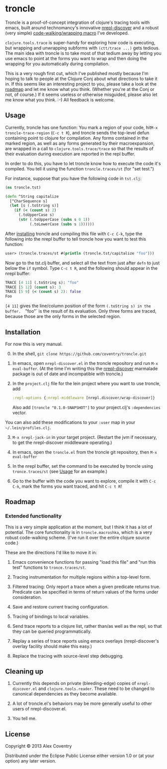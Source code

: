 # troncle

Troncle is a proof-of-concept integration of clojure's tracing tools
with emacs, built around technomancy's innovative
[nrepl-discover](https://github.com/technomancy/nrepl-discover) and a
robust (very simple) [code-walking/wrapping
macro](https://github.com/coventry/troncle/blob/master/src/troncle/macroshka.clj)
I've developed.


`clojure.tools.trace` is super-handy for exploring how code is
executing, but wrapping and unwrapping subforms with `(ctt/trace ...)`
gets tedious.  The main idea with troncle is to take most of that tedium
away by letting you use emacs to point at the forms you want to wrap and
then doing the wrapping for you automatically during compilation.

This is a very rough first cut, which I've published mostly because I'm
hoping to talk to people at the Clojure Conj about what directions to
take it in.  If this seems like an interesting project to you, please
take a look at the [roadmap](#roadmap) and let me know what you think.
(Whether you're at the Conj or not, of course.)  If it seems useless or
otherwise misguided, please also let me know what you think. :-) All
feedback is welcome.

## Usage

Currently, troncle has one function: You mark a region of your code,
hit`M-x troncle-trace-region` (`C-c t R`), and troncle sends the
top-level defun containing point to clojure for compilation.  Any forms
contained in the marked region, as well as any forms generated by their
macroexpansion, are wrapped in a call to `clojure.tools.trace/trace` so
that the results of their evaluation during execution are reported in
the repl buffer.

In order to do this, you have to let troncle know how to execute the
code it's compiled.  You tell it using the function `troncle.traces/st`
(for "set test.")

For instance, suppose that you have the following code in `tst.clj`:

```clojure
(ns troncle.tst)

(defn ^String capitalize
  [^CharSequence s]
  (let [s (.toString s)]
    (if (< (count s) 2)
      (.toUpperCase s)
      (str (.toUpperCase (subs s 0 1))
           (.toLowerCase (subs s 1))))))
```

After [installing](#installation) troncle and compiling this file with
`C-c C-k`, type the following into the nrepl buffer to tell troncle how
you want to test this function:

```clojure
user> (troncle.traces/st #(println (troncle.tst/capitalize "foo")))
```

Now go to the tst.clj buffer,  and select all the text from just after
`defn` to just below the `if` symbol.  Type `C-c t R`, and the following
should appear in the nrepl buffer:

```clojure
TRACE [4 11] (.toString s): "foo"
TRACE [5 12] (count s): 3
TRACE [5 9] (< (count s) 2): false
Foo
```

`[4 11]` gives the line/column position of the form `(.toString s) in
the buffer.  `"foo"` is the result of its evaluation.  Only three forms
are traced, because those are the only forms in the selected region.

## Installation

For now this is very manual.

0. In the shell, `git clone https://github.com/coventry/troncle.git`

1. In emacs, open `nrepl-discover.el` in the troncle repository and run
   `M-x eval-buffer`.  (At the time I'm writing this the
   [nrepl-discover](https://github.com/technomancy/nrepl-discover)
   marmalade package is out of date and incompatible with troncle.)

2. In the `project.clj` file for the lein project where you want to use
   troncle, add

   ```clojure
   :repl-options {:nrepl-middleware [nrepl.discover/wrap-discover]}
   ```

   Also add `[troncle "0.1.0-SNAPSHOT"]` to your project.clj's
   `:dependencies` vector.
   
  You can also add these modifications to your `:user` map in your
  `~/.lein/profiles.clj`.

3. `M-x nrepl-jack-in` in your target project.  (Restart the jvm if
   necessary, to get the nrepl-discover middleware operating.)

5. In emacs, open the `troncle.el` from the troncle git repository, then
   `M-x eval-buffer`

7. In the nrepl buffer, set the command to be executed by troncle using
   `tronce.traces/st` (see [Usage](usage) for an example.)

8. Go to the buffer with the code you want to explore, compile it with
   `C-c C-k`, mark the forms you want traced, and hit `C-c t R`!

## Roadmap


### Extended functionality

This is a very simple application at the moment, but I think it has a
lot of potential.  The core functionality is in `troncle.macroshka`,
which is a very robust code-walking scheme.  (I've run it over the
entire clojure source code.)

These are the directions I'd like to move it in:

1. Emacs convenience functions for passing "load this file" and "run
   this test" functions to `tronce.traces/st`.

2. Tracing instrumentation for multiple regions within a top-level
   form. 

3. Filtered tracing: Only report a trace when a given predicate returns
   true.  Predicate can be specified in terms of return values of the
   forms under consideration.

4. Save and restore current tracing configuration.

5. Tracing of bindings to local variables.

6. Send trace reports to a clojure list, rather than/as well as the
   repl, so that they can be queried programmatically.

7. Replay a series of trace reports using emacs overlays
   (nrepl-discover's overlay facility should make this easy.)

8. Replace the tracing with source-level step debugging.

## Cleaning up

1. Currently this depends on private (bleeding-edge) copies of
   `nrepl-discover.el` and `clojure.tools.reader`.  These need to be
   changed to canonical dependencies as they become available.
   
2. A lot of troncle.el's behaviors may be more generally useful to other
   users of nrepl-discover.el.

3. You tell me.

## License

Copyright © 2013 Alex Coventry

Distributed under the Eclipse Public License either version 1.0 or (at
your option) any later version.
